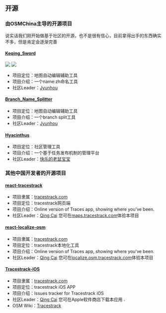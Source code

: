 ## 开源

### 由OSMChina主导的开源项目

说实话我们刚开始做基于社区的开源，也不是很有信心，目前拿得出手的东西确实不多，但是肯定会逐渐完善

#### [Keqing_Sword](https://github.com/OSMChina/Keqing_Sword) 

 [![](https://img.shields.io/github/stars/OSMChina/Keqing_sword.svg?style=flat-square&logo=github&logoWidth=20&label=Stars&labelColor=ce1126&color=fcd116&message=OSMChina)](https://github.com/OSMChina/Keqing_sword/stargazers)  [![](https://img.shields.io/github/forks/OSMChina/Keqing_sword.svg?style=flat-square&logo=github&logoWidth=20&label=Forks&labelColor=ce1126&color=fcd116&message=OSMChina)](https://github.com/OSMChina/Keqing_sword/network/members)


+ 项目定位：地图自动编辑辅助工具
+ 项目介绍：一个name:zh命名工具
+ 社区Leader：[Jyunhou](https://github.com/Jyunhou)

#### [Branch_Name_Splitter](https://github.com/OSMChina/Branch_Name_Splitter) 

+ 项目定位：地图自动编辑辅助工具
+ 项目介绍：一个branch split工具
+ 社区Leader：[Jyunhou](https://github.com/Jyunhou)

#### [Hyacinthus](https://github.com/OSMChina/Hyacinthus)

+ 项目定位：社区管理工具
+ 项目介绍：一个基于任务发布机制的管理平台
+ 社区Leader：[快乐的老鼠宝宝](https://github.com/Laoshubaby)

### 其他中国开发者的开源项目

#### [react-tracestrack](https://github.com/tracestrack/react-tracestrack)

+ 项目隶属：[tracestrack.com](https://github.com/tracestrack)
+ 项目定位：tracestrack网页端
+ 项目介绍：Online version of Traces app, showing where you've been. 
+ 社区Leader：[Qing Cai](https://github.com/strongwillow)
您可在[maps.tracestrack.com](https://maps.tracestrack.com)体验本项目

#### [react-localize-osm](https://github.com/tracestrack/react-localize-osm)

+ 项目隶属：[tracestrack.com](https://github.com/tracestrack)
+ 项目定位：tracestrack本地化工具
+ 项目介绍：Online version of Traces app, showing where you've been. 
+ 社区Leader：[Qing Cai](https://github.com/strongwillow)
您可在[localize.osm.tracestrack.com](https://localize.osm.tracestrack.com/)体验本项目

#### [Tracestrack-iOS](https://github.com/tracestrack/Tracestrack-iOS)

+ 项目隶属：[tracestrack.com](https://github.com/tracestrack)
+ 项目定位：tracestrack iOS APP
+ 项目介绍：Issues tracker for Tracestrack iOS
+ 社区Leader：[Qing Cai](https://github.com/strongwillow)
您可在Apple软件商店下载本应用
[<img src="https://laoshubaby.oss-cn-shanghai.aliyuncs.com/tracestrack.png" style="zoom: 30%;" />](https://apps.apple.com/cn/app/tracestrack-%E8%B8%AA%E8%BF%B9%E5%9C%B0%E5%9B%BE/id1015383536)
+ OSM Wiki：[Tracestrack](https://wiki.openstreetmap.org/wiki/Tracestrack)